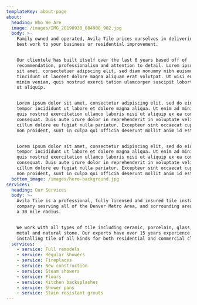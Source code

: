 ```yaml
---
templateKey: about-page
about:
  heading: Who We Are
  image: /images/IMG_20190930_084908_902.jpg
  body: >-
    Family owned and operated, Avila Tile prices ourselves in delivering our
    best work to your business or residential improvement.


    Our clientele has built itself over the last 6 years based off of
    recommendation, professionalism and attention to detail. Lorem ipsum dolor
    sit amet, consectetuer adipscing elit, sed diam nonummy nibh euismod
    tincidunt ut laoreet dolore magna aliquam erat volutpat. Ut wisi enim ad
    minim veniam, quis nostrud exerci tation ulamcorper suscipit lobortis nisl
    ut aliquip.


    Lorem ipsum dolor sit amet, consectetur adipiscing elit, sed do eiusmod
    tempor incididunt ut labore et dolore magna aliqua. Ut enim ad minim veniam,
    quis nostrud exercitation ullamco laboris nisi ut aliquip ex ea commodo
    consequat. Duis aute irure dolor in reprehenderit in voluptate velit esse
    cillum dolore eu fugiat nulla pariatur. Excepteur sint occaecat cupidatat
    non proident, sunt in culpa qui officia deserunt mollit anim id est laborum.


    Lorem ipsum dolor sit amet, consectetur adipiscing elit, sed do eiusmod
    tempor incididunt ut labore et dolore magna aliqua. Ut enim ad minim veniam,
    quis nostrud exercitation ullamco laboris nisi ut aliquip ex ea commodo
    consequat. Duis aute irure dolor in reprehenderit in voluptate velit esse
    cillum dolore eu fugiat nulla pariatur. Excepteur sint occaecat cupidatat
    non proident, sunt in culpa qui officia deserunt mollit anim id est laborum.
  bottom_image: /images/hero-background.jpg
services:
  heading: Our Services
  body: >-
    Avila Tile is a professional, fully licensed and insured tile installation
    company sesrving all of the Denver Metro Area, and sorrounding areas withing
    a 30 mile radius.


    We work with all types of tile including ceramic, porcelain, glass, marble,
    metal and natural stone. Our experts have over 15 years experience
    installing tile of all kinds for both residential and commercial clients.
  services:
    - service: Full remodels
    - service: Regular showers
    - service: Fireplaces
    - service: New construction
    - service: Steam showers
    - service: Floors
    - service: Kitchen backsplashes
    - service: Shower pans
    - service: Stain resistant grouts
---
```

